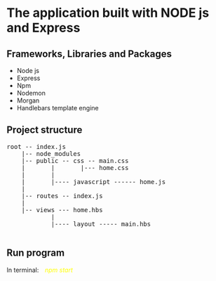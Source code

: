# The application built with NODE js and Express

<h2>Frameworks, Libraries and Packages</h2>
<ul>
  <li>Node js</li>
  <li>Express</li>
  <li>Npm</li>
  <li>Nodemon</li>
  <li>Morgan</li>
  <li>Handlebars template engine</li>
</ul>

<h2>Project structure</h2>
<pre>
root -- index.js
    |-- node_modules
    |-- public -- css -- main.css
    |       |       |--- home.css
    |       |
    |       |---- javascript ------ home.js
    |       
    |-- routes -- index.js
    |
    |-- views --- home.hbs
            |
            |---- layout ----- main.hbs

</pre>

<h2>Run program</h2>
<p>In terminal:<i style="color: yellow; margin-left: 10px;">  npm start</i><p>
